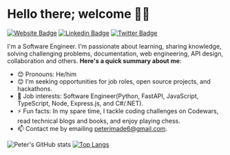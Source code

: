 # Hello there; welcome 👋🏾

[![Website Badge](https://img.shields.io/badge/-peterimade.com-000000?style=for-the-badge&logo=Google-Chrome&logoColor=white&link=https://peterimade.com)](https://peterimade.com) [![Linkedin Badge](https://img.shields.io/badge/-iampeterimade-blue?style=for-the-badge&logo=Linkedin&logoColor=white&link=https://www.linkedin.com/in/peter-imade-ba1787214/)](https://www.linkedin.com/in/peter-imade/) [![Twitter Badge](https://img.shields.io/badge/-@iampeterimade-1ca0f1?style=for-the-badge&logo=twitter&logoColor=white&link=https://twitter.com/Imadepeter2)](https://twitter.com/Imadepeter2)

I'm a Software Engineer. I'm passionate about learning, sharing knowledge, solving challenging problems, documentation, web engineering, API design, collaboration and others. 
**Here's a quick summary about me**:

- 😊 Pronouns: He/him
- 😊 I’m seeking opportunities for job roles, open source projects, and hackathons.
- 💼 Job interests: Software Engineer(Python, FastAPI, JavaScript, TypeScript, Node, Express.js, and C#/.NET).
- ⚡ Fun facts: In my spare time, I tackle coding challenges on Codewars, read technical blogs and books, and enjoy playing chess.
- 📫 Contact me by emailing peterimade6@gmail.com.
 
![Peter's GitHub stats](https://github-readme-stats.vercel.app/api?username=peterimade&show_icons=true&theme=tokyonight)
[![Top Langs](https://github-readme-stats.vercel.app/api/top-langs/?username=peterimade&layout=compact)](https://github.com/peterimade/github-readme-stats)
 

